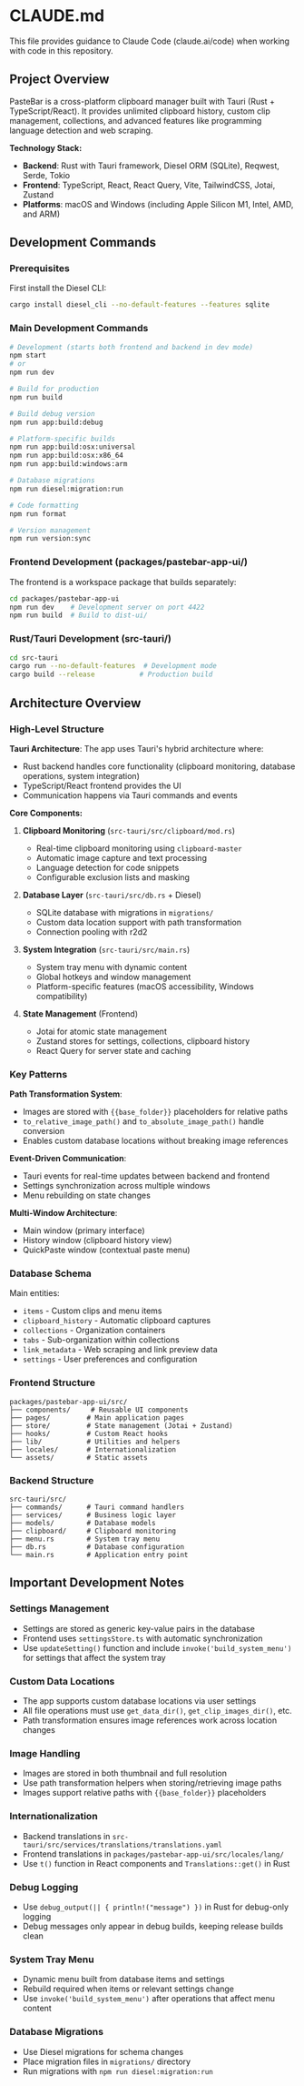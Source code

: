 # CLAUDE.md

This file provides guidance to Claude Code (claude.ai/code) when working with code in this repository.

## Project Overview

PasteBar is a cross-platform clipboard manager built with Tauri (Rust + TypeScript/React). It provides unlimited clipboard history, custom clip management, collections, and advanced features like programming language detection and web scraping.

**Technology Stack:**
- **Backend**: Rust with Tauri framework, Diesel ORM (SQLite), Reqwest, Serde, Tokio
- **Frontend**: TypeScript, React, React Query, Vite, TailwindCSS, Jotai, Zustand
- **Platforms**: macOS and Windows (including Apple Silicon M1, Intel, AMD, and ARM)

## Development Commands

### Prerequisites
First install the Diesel CLI:
```bash
cargo install diesel_cli --no-default-features --features sqlite
```

### Main Development Commands
```bash
# Development (starts both frontend and backend in dev mode)
npm start
# or
npm run dev

# Build for production
npm run build

# Build debug version
npm run app:build:debug

# Platform-specific builds
npm run app:build:osx:universal
npm run app:build:osx:x86_64
npm run app:build:windows:arm

# Database migrations
npm run diesel:migration:run

# Code formatting
npm run format

# Version management
npm run version:sync
```

### Frontend Development (packages/pastebar-app-ui/)
The frontend is a workspace package that builds separately:
```bash
cd packages/pastebar-app-ui
npm run dev    # Development server on port 4422
npm run build  # Build to dist-ui/
```

### Rust/Tauri Development (src-tauri/)
```bash
cd src-tauri
cargo run --no-default-features  # Development mode
cargo build --release           # Production build
```

## Architecture Overview

### High-Level Structure

**Tauri Architecture**: The app uses Tauri's hybrid architecture where:
- Rust backend handles core functionality (clipboard monitoring, database operations, system integration)
- TypeScript/React frontend provides the UI
- Communication happens via Tauri commands and events

**Core Components:**

1. **Clipboard Monitoring** (`src-tauri/src/clipboard/mod.rs`)
   - Real-time clipboard monitoring using `clipboard-master`
   - Automatic image capture and text processing
   - Language detection for code snippets
   - Configurable exclusion lists and masking

2. **Database Layer** (`src-tauri/src/db.rs` + Diesel)
   - SQLite database with migrations in `migrations/`
   - Custom data location support with path transformation
   - Connection pooling with r2d2

3. **System Integration** (`src-tauri/src/main.rs`)
   - System tray menu with dynamic content
   - Global hotkeys and window management
   - Platform-specific features (macOS accessibility, Windows compatibility)

4. **State Management** (Frontend)
   - Jotai for atomic state management
   - Zustand stores for settings, collections, clipboard history
   - React Query for server state and caching

### Key Patterns

**Path Transformation System**: 
- Images are stored with `{{base_folder}}` placeholders for relative paths
- `to_relative_image_path()` and `to_absolute_image_path()` handle conversion
- Enables custom database locations without breaking image references

**Event-Driven Communication**:
- Tauri events for real-time updates between backend and frontend
- Settings synchronization across multiple windows
- Menu rebuilding on state changes

**Multi-Window Architecture**:
- Main window (primary interface)
- History window (clipboard history view)
- QuickPaste window (contextual paste menu)

### Database Schema

Main entities:
- `items` - Custom clips and menu items
- `clipboard_history` - Automatic clipboard captures  
- `collections` - Organization containers
- `tabs` - Sub-organization within collections
- `link_metadata` - Web scraping and link preview data
- `settings` - User preferences and configuration

### Frontend Structure

```
packages/pastebar-app-ui/src/
├── components/     # Reusable UI components
├── pages/         # Main application pages
├── store/         # State management (Jotai + Zustand)
├── hooks/         # Custom React hooks
├── lib/           # Utilities and helpers
├── locales/       # Internationalization
└── assets/        # Static assets
```

### Backend Structure

```
src-tauri/src/
├── commands/      # Tauri command handlers
├── services/      # Business logic layer
├── models/        # Database models
├── clipboard/     # Clipboard monitoring
├── menu.rs        # System tray menu
├── db.rs          # Database configuration
└── main.rs        # Application entry point
```

## Important Development Notes

### Settings Management
- Settings are stored as generic key-value pairs in the database
- Frontend uses `settingsStore.ts` with automatic synchronization
- Use `updateSetting()` function and include `invoke('build_system_menu')` for settings that affect the system tray

### Custom Data Locations
- The app supports custom database locations via user settings
- All file operations must use `get_data_dir()`, `get_clip_images_dir()`, etc.
- Path transformation ensures image references work across location changes

### Image Handling
- Images are stored in both thumbnail and full resolution
- Use path transformation helpers when storing/retrieving image paths
- Images support relative paths with `{{base_folder}}` placeholders

### Internationalization
- Backend translations in `src-tauri/src/services/translations/translations.yaml`
- Frontend translations in `packages/pastebar-app-ui/src/locales/lang/`
- Use `t()` function in React components and `Translations::get()` in Rust

### Debug Logging
- Use `debug_output(|| { println!("message") })` in Rust for debug-only logging
- Debug messages only appear in debug builds, keeping release builds clean

### System Tray Menu
- Dynamic menu built from database items and settings
- Rebuild required when items or relevant settings change
- Use `invoke('build_system_menu')` after operations that affect menu content

### Database Migrations
- Use Diesel migrations for schema changes
- Place migration files in `migrations/` directory
- Run migrations with `npm run diesel:migration:run`